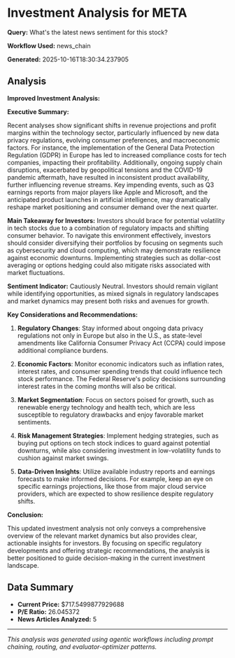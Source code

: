 # Investment Analysis for META

**Query:** What's the latest news sentiment for this stock?

**Workflow Used:** news_chain

**Generated:** 2025-10-16T18:30:34.237905

## Analysis

**Improved Investment Analysis:**

**Executive Summary:**

Recent analyses show significant shifts in revenue projections and profit margins within the technology sector, particularly influenced by new data privacy regulations, evolving consumer preferences, and macroeconomic factors. For instance, the implementation of the General Data Protection Regulation (GDPR) in Europe has led to increased compliance costs for tech companies, impacting their profitability. Additionally, ongoing supply chain disruptions, exacerbated by geopolitical tensions and the COVID-19 pandemic aftermath, have resulted in inconsistent product availability, further influencing revenue streams. Key impending events, such as Q3 earnings reports from major players like Apple and Microsoft, and the anticipated product launches in artificial intelligence, may dramatically reshape market positioning and consumer demand over the next quarter. 

**Main Takeaway for Investors:** Investors should brace for potential volatility in tech stocks due to a combination of regulatory impacts and shifting consumer behavior. To navigate this environment effectively, investors should consider diversifying their portfolios by focusing on segments such as cybersecurity and cloud computing, which may demonstrate resilience against economic downturns. Implementing strategies such as dollar-cost averaging or options hedging could also mitigate risks associated with market fluctuations.

**Sentiment Indicator:** Cautiously Neutral. Investors should remain vigilant while identifying opportunities, as mixed signals in regulatory landscapes and market dynamics may present both risks and avenues for growth.

**Key Considerations and Recommendations:**

1. **Regulatory Changes**: Stay informed about ongoing data privacy regulations not only in Europe but also in the U.S., as state-level amendments like California Consumer Privacy Act (CCPA) could impose additional compliance burdens. 

2. **Economic Factors**: Monitor economic indicators such as inflation rates, interest rates, and consumer spending trends that could influence tech stock performance. The Federal Reserve's policy decisions surrounding interest rates in the coming months will also be critical.

3. **Market Segmentation**: Focus on sectors poised for growth, such as renewable energy technology and health tech, which are less susceptible to regulatory drawbacks and enjoy favorable market sentiments.

4. **Risk Management Strategies**: Implement hedging strategies, such as buying put options on tech stock indices to guard against potential downturns, while also considering investment in low-volatility funds to cushion against market swings.

5. **Data-Driven Insights**: Utilize available industry reports and earnings forecasts to make informed decisions. For example, keep an eye on specific earnings projections, like those from major cloud service providers, which are expected to show resilience despite regulatory shifts.

**Conclusion:**

This updated investment analysis not only conveys a comprehensive overview of the relevant market dynamics but also provides clear, actionable insights for investors. By focusing on specific regulatory developments and offering strategic recommendations, the analysis is better positioned to guide decision-making in the current investment landscape.

## Data Summary

- **Current Price:** $717.5499877929688
- **P/E Ratio:** 26.045372
- **News Articles Analyzed:** 5

---

*This analysis was generated using agentic workflows including prompt chaining, routing, and evaluator-optimizer patterns.*
